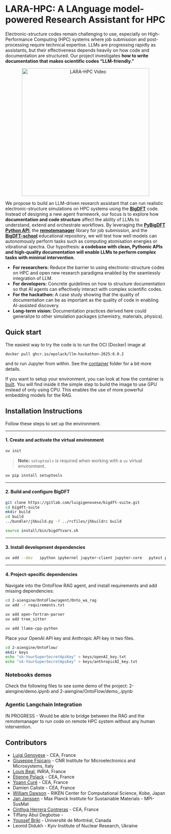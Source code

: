 # LARA-HPC: A LAnguage model-powered Research Assistant for HPC

Electronic-structure codes remain challenging to use, especially on High-Performance Computing (HPC) systems where job submission and post-processing require technical expertise. LLMs are progressing rapidly as assistants, but their effectiveness depends heavily on how code and documentation are structured. Our project investigates **how to write documentation that makes scientific codes “LLM-friendly.”**

<p align="center">
  <a href="https://www.youtube.com/watch?v=JnzZdvAyA9A">
    <img src="https://img.youtube.com/vi/JnzZdvAyA9A/0.jpg" alt="LARA-HPC Video" width="400">
  </a>
</p>

We propose to build an LLM-driven research assistant that can run realistic electronic-structure simulations on HPC systems using the [**BigDFT**](https://l_sim.gitlab.io/bigdft-doc/) code. Instead of designing a new agent framework, our focus is to explore how **documentation and code structure** affect the ability of LLMs to understand, extend and orchestrate workflows.
By leveraging the [**PyBigDFT Python API**](https://bigdft-suite.readthedocs.io/en/latest/), the [**remotemanager**](https://l_sim.gitlab.io/remotemanager/) library for job submission, and the [**BigDFT-school**](https://github.com/BigDFT-group/bigdft-school) educational repository, we will test how well models can autonomously perform tasks such as computing atomisation energies or vibrational spectra. Our hypothesis: **a codebase with clean, Pythonic APIs and high-quality documentation will enable LLMs to perform complex tasks with minimal intervention.**

* **For researchers:** Reduce the barrier to using electronic-structure codes on HPC and open new research paradigma enabled by the seamlessly integration of LLM.
* **For developers:** Concrete guidelines on how to structure documentation so that AI agents can effectively interact with complex scientific codes.
* **For the hackathon:** A case study showing that the quality of documentation can be as important as the quality of code in enabling AI-assisted discovery.
* **Long-term vision:** Documentation practices derived here could generalize to other simulation packages (chemistry, materials, physics).

## Quick start

The easiest way to try the code is to run the OCI (Docker) image at
```
docker pull ghcr.io/epolack/llm-hackathon-2025:0.0.2
```
and to run Jupyter from within.
See the [container](container) folder for a bit more details.

If you want to setup your environment, you can look at how the container is [built](container/build_oci.sh).
You will find inside it the simple step to build the image to use GPU instead of only using CPU.
This enables the use of more powerful embedding models for the RAG.


## Installation Instructions

Follow these steps to set up the environment.

---

#### 1. Create and activate the virtual environment

```bash
uv init
```

> **Note:** `setuptools` is required when working with a `uv` virtual environment.

```bash
uv pip install setuptools
```

---

#### 2. Build and configure BigDFT

```bash
git clone https://gitlab.com/luigigenovese/bigdft-suite.git
cd bigdft-suite
mkdir build
cd build
../bundler/jhbuild.py -f ../rcfiles/jhbuildrc build

source install/bin/bigdftvars.sh
```

---

#### 3. Install development dependencies

```bash
uv add --dev   ipython ipykernel jupyter-client jupyter-core   pytest pytest-cov pytest-xdist nbval   sphinx sphinx-rtd-theme nbsphinx nbconvert nbformat   pre-commit ruff rich   mcp remotemanager sse-starlette uvicorn typer
```

---

#### 4. Project-specific dependencies

Navigate into the OntoFlow RAG agent, and install requirements and add missing dependencies:

```bash
cd 2-aiengine/OntoFlow/agent/Onto_wa_rag
uv add -r requirements.txt

uv add open-fortran-parser
uv add tree_sitter

uv add llama-cpp-python
```

Place your OpenAI API key and Anthropic API key in two files.
```bash
cd 2-aiengine/OntoFlow/
mkdir keys
echo "sk-YourSuperSecretApiKey" > keys/openAI_key.txt
echo "sk-YourSuperSecretApiKey" > keys/anthropicAI_key.txt
```


### Notebooks demos

Check the following files to see some demo of the project: 2-aiengine/demo.ipynb and 2-aiengine/OntoFlow/demo_.ipynb

### Agentic Langchain Integration

IN PROGRESS - Would be able to bridge between the RAG and the remotemanager to run code on remote HPC system without any human intervention.

## Contributors
* [Luigi Genovese](https://github.com/luigigenovese) - CEA, France
* [Giuseppe Fisicaro](https://github.com/giuseppefisicaro) - CNR Institute for Microelectronics and Microsystems, Italy
* [Louis Beal](https://github.com/ljbeal), INRIA, France
* [Étienne Polack](https://github.com/epolack) - CEA, France
* [Yoann Curé](https://github.com/Yopla38) - CEA, France
* Damien Caliste - CEA, France
* [William Dawson](https://github.com/william-dawson) - RIKEN Center for Computational Science, Kobe, Japan
* [Jan Janssen](https://github.com/jan-janssen) - Max Planck Institute for Sustainable Materials - MPI-SusMat
* [Cinthya Herrera Contreras](https://github.com/cnherrera) - CEA, France
* Tiffany Abui Degbotse -
* [Youssef Briki](https://github.com/youssefbriki1) - Université de Montréal, Canada
* Leonid Didukh - Kyiv Institute of Nuclear Research, Ukraine
